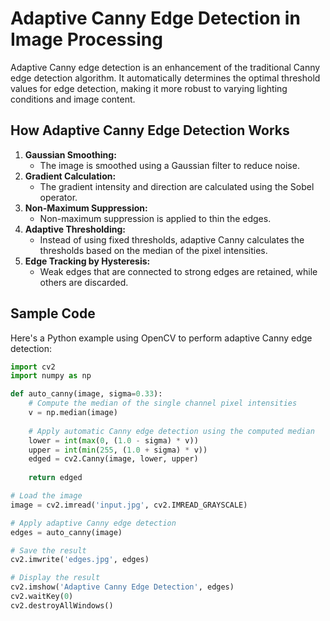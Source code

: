 
# Adaptive Canny Edge Detection in Image Processing

Adaptive Canny edge detection is an enhancement of the traditional Canny edge detection algorithm. It automatically determines the optimal threshold values for edge detection, making it more robust to varying lighting conditions and image content.

## How Adaptive Canny Edge Detection Works

1. **Gaussian Smoothing:**
    - The image is smoothed using a Gaussian filter to reduce noise.
2. **Gradient Calculation:**
    - The gradient intensity and direction are calculated using the Sobel operator.
3. **Non-Maximum Suppression:**
    - Non-maximum suppression is applied to thin the edges.
4. **Adaptive Thresholding:**
    - Instead of using fixed thresholds, adaptive Canny calculates the thresholds based on the median of the pixel intensities.
5. **Edge Tracking by Hysteresis:**
    - Weak edges that are connected to strong edges are retained, while others are discarded.

## Sample Code

Here's a Python example using OpenCV to perform adaptive Canny edge detection:

```python
import cv2
import numpy as np

def auto_canny(image, sigma=0.33):
    # Compute the median of the single channel pixel intensities
    v = np.median(image)
    
    # Apply automatic Canny edge detection using the computed median
    lower = int(max(0, (1.0 - sigma) * v))
    upper = int(min(255, (1.0 + sigma) * v))
    edged = cv2.Canny(image, lower, upper)
    
    return edged

# Load the image
image = cv2.imread('input.jpg', cv2.IMREAD_GRAYSCALE)

# Apply adaptive Canny edge detection
edges = auto_canny(image)

# Save the result
cv2.imwrite('edges.jpg', edges)

# Display the result
cv2.imshow('Adaptive Canny Edge Detection', edges)
cv2.waitKey(0)
cv2.destroyAllWindows()

